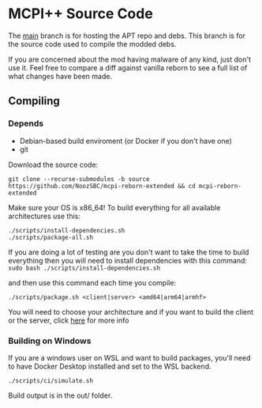 # MCPI++ Source Code

The [main](https://github.com/NoozSBC/mcpi-reborn-extended/tree/main) branch is for hosting the APT repo and debs. This branch is for the source code used to compile the modded debs.

If you are concerned about the mod having malware of any kind, just don't use it. Feel free to compare a diff against vanilla reborn to see a full list of what changes have been made.

## Compiling
### Depends
- Debian-based build enviroment (or Docker if you don't have one)
- git

Download the source code:
```
git clone --recurse-submodules -b source https://github.com/NoozSBC/mcpi-reborn-extended && cd mcpi-reborn-extended
```

Make sure your OS is x86_64!
To build everything for all available architectures use this:
```
./scripts/install-dependencies.sh
./scripts/package-all.sh
```

If you are doing a lot of testing are you don't want to take the time to build everything then you will need to install dependencies with this command:
`sudo bash ./scripts/install-dependencies.sh`

and then use this command each time you compile:

`./scripts/package.sh <client|server> <amd64|arm64|armhf>`

You will need to choose your architecture and if you want to build the client or the server, click [here](https://github.com/mobilegmYT/mcpi-reborn-extended/blob/source/docs/INSTALL.md#picking-a-package) for more info

### Building on Windows
If you are a windows user on WSL and want to build packages, you'll need to have Docker Desktop installed and set to the WSL backend.

```
./scripts/ci/simulate.sh
```

Build output is in the out/ folder.